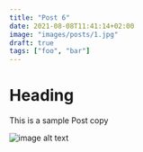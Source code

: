 ```yaml
---
title: "Post 6"
date: 2021-08-08T11:41:14+02:00
image: "images/posts/1.jpg"
draft: true
tags: ["foo", "bar"]
---
```


# Heading
This is a sample Post copy 

![image alt text](/images/posts/1.jpg)